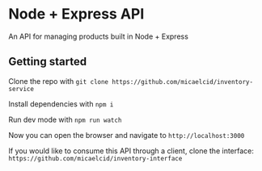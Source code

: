 
# Node + Express API
An API for managing products built in Node + Express

## Getting started

Clone the repo with
```git clone https://github.com/micaelcid/inventory-service```

Install dependencies with
```npm i```

Run dev mode with
```npm run watch```

Now you can open the browser and navigate to `http://localhost:3000`

If you would like to consume this API through a client, clone the interface: ```https://github.com/micaelcid/inventory-interface```
